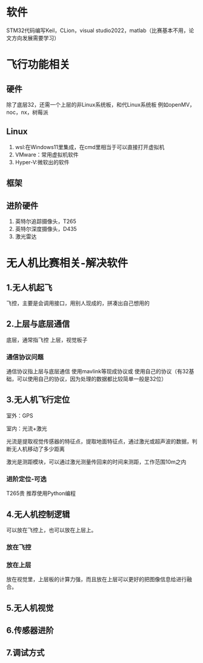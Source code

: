 # 软件
STM32代码编写Keil，CLion，visual studio2022，matlab（比赛基本不用，论文方向发展需要学习）
# 飞行功能相关
## 硬件
除了底层32，还需一个上层的非Linux系统板，和代Linux系统板
例如openMV，noc，nx，树莓派
## Linux
1. wsl:在Windows11里集成，在cmd里相当于可以直接打开虚拟机
2. VMware：常用虚拟机软件
3. Hyper-V:微软出的软件
## 框架
## 进阶硬件
1. 英特尔追踪摄像头，T265
2. 英特尔深度摄像头，D435
3. 激光雷达
# 无人机比赛相关-解决软件
## 1.无人机起飞
飞控，主要是会调用接口，用别人现成的，拼凑出自己想用的

## 2.上层与底层通信
底层，通常指飞控
上层，视觉板子
### 通信协议问题
通信协议指上层与底层通信
使用mavlink等现成协议或
使用自己的协议（有32基础，可以使用自己的协议，因为处理的数据都比较简单一般是32位）

## 3.无人机飞行定位
室外：GPS

室内：光流+激光

光流是提取视觉传感器的特征点，提取地面特征点，通过激光或超声波的数据，判断无人机移动了多少距离

激光是测距模块，可以通过激光测量传回来的时间来测距，工作范围10m之内

### 进阶定位-可选
T265贵 推荐使用Python编程
## 4.无人机控制逻辑
可以放在飞控上，也可以放在上层上。
### 放在飞控
### 放在上层
放在视觉里，上层板的计算力强，而且放在上层可以更好的把图像信息给进行融合。

## 5.无人机视觉
## 6.传感器进阶
## 7.调试方式
